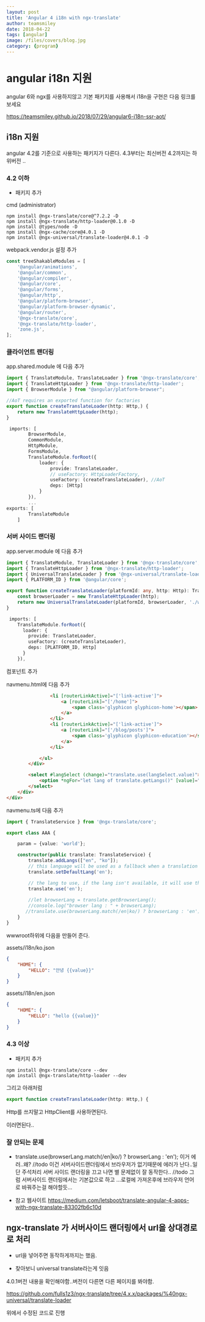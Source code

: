 ```yaml
---
layout: post
title: 'Angular 4 i18n with ngx-translate' 
author: teamsmiley 
date: 2018-04-22
tags: [angular]
image: /files/covers/blog.jpg
category: {program}
---
```


# angular i18n 지원 

angular 6와 ngx를 사용하지않고 기본 패키지를 사용해서 i18n을 구현은 다음 링크를 보세요

<https://teamsmiley.github.io/2018/07/29/angular6-i18n-ssr-aot/>

## i18n 지원 

angular 4.2를 기준으로 사용하는 패키지가 다른다. 4.3부터는 최신버전 4.2까지는 하위버전 ..

### 4.2 이하 
* 패키지 추가 

cmd (administrator)

```
npm install @ngx-translate/core@^7.2.2 -D 
npm install @ngx-translate/http-loader@0.1.0 -D
npm install @types/node -D
npm install @ngx-cache/core@4.0.1 -D
npm install @ngx-universal/translate-loader@4.0.1 -D
```

webpack.vendor.js 설정 추가 
```ts
const treeShakableModules = [
    '@angular/animations',
    '@angular/common',
    '@angular/compiler',
    '@angular/core',
    '@angular/forms',
    '@angular/http',
    '@angular/platform-browser',
    '@angular/platform-browser-dynamic',
    '@angular/router',
    '@ngx-translate/core',
    '@ngx-translate/http-loader',
    'zone.js',
];
```

### 클라이언트 랜더링

app.shared.module 에 다음 추가

```ts
import { TranslateModule, TranslateLoader } from '@ngx-translate/core';
import { TranslateHttpLoader } from '@ngx-translate/http-loader';
import { BrowserModule } from "@angular/platform-browser";

//AoT requires an exported function for factories
export function createTranslateLoader(http: Http,) {
    return new TranslateHttpLoader(http);
}

 imports: [
        BrowserModule,
        CommonModule,
        HttpModule,
        FormsModule,
        TranslateModule.forRoot({
            loader: {
                provide: TranslateLoader,
                // useFactory: HttpLoaderFactory,
                useFactory: (createTranslateLoader), //AoT
                deps: [Http]
            }
        }),
        ...
exports: [
        TranslateModule
    ]      
```

### 서버 사이드 랜더링 

app.server.module 에 다음 추가 

```ts
import { TranslateModule, TranslateLoader } from '@ngx-translate/core';
import { TranslateHttpLoader } from '@ngx-translate/http-loader';
import { UniversalTranslateLoader } from '@ngx-universal/translate-loader';
import { PLATFORM_ID } from '@angular/core';

export function createTranslateLoader(platformId: any, http: Http): TranslateLoader {
    const browserLoader = new TranslateHttpLoader(http);
    return new UniversalTranslateLoader(platformId, browserLoader, './wwwroot/assets/i18n');
}

 imports: [
    TranslateModule.forRoot({
      loader: {
        provide: TranslateLoader,
        useFactory: (createTranslateLoader),
        deps: [PLATFORM_ID, Http]
      }
    }),

```

컴포넌트 추가

navmenu.html에 다음 추가

```html
                <li [routerLinkActive]="['link-active']">
                    <a [routerLink]="['/home']">
                        <span class='glyphicon glyphicon-home'></span> {{ 'NAV.HOME' | translate }}
                    </a>
                </li>
                <li [routerLinkActive]="['link-active']">
                    <a [routerLink]="['/blog/posts']">
                        <span class='glyphicon glyphicon-education'></span> {{ 'NAV.BLOG' | translate }}
                    </a>
                </li>

            </ul>
        </div>

        <select #langSelect (change)="translate.use(langSelect.value)">
            <option *ngFor="let lang of translate.getLangs()" [value]="lang" [selected]="lang === translate.currentLang">{{ lang }}</option>
        </select>
    </div>
</div>

```
navmenu.ts에 다음 추가 
```ts
import { TranslateService } from '@ngx-translate/core';

export class AAA {

    param = {value: 'world'};

    constructor(public translate: TranslateService) {
        translate.addLangs(["en", "ko"]);
        // this language will be used as a fallback when a translation isn't found in the current language
        translate.setDefaultLang('en');

        // the lang to use, if the lang isn't available, it will use the current loader to get them
        translate.use('en');
        
        //let browserLang = translate.getBrowserLang();
        //console.log("browser lang : " + browserLang); 
       //translate.use(browserLang.match(/en|ko/) ? browserLang : 'en');
    }
}
```

wwwroot하위에 다음을 만들어 준다. 

assets/i18n/ko.json
```json
{
    "HOME": {
        "HELLO": "안녕 {{value}}"
    }
}
```
assets/i18n/en.json
```json
{
    "HOME": {
        "HELLO": "hello {{value}}"
    }
}
```

### 4.3 이상 
* 패키지 추가 

```
npm install @ngx-translate/core --dev
npm install @ngx-translate/http-loader --dev
```

그리고  아래처럼 
```ts
export function createTranslateLoader(http: Http,) {
```
Http를 쓰지말고 HttpClient를 사용하면된다.

이러면된다..

### 잘 안되는 문제 


* translate.use(browserLang.match(/en|ko/) ? browserLang : 'en'); 이거 에러..왜? //todo
이건 서버사이드랜더링에서 브라우저가 없기때문에 에러가 난다..일단 주석처리 
서버 사이드 랜더링을 끄고 나면 별 문제없이 잘 동작한다..
//todo 그럼 서버사이드 랜더링에서는 기본값으로 하고 ...로컬에 가져온후에 브라우저 언어로 바꿔주는걸 해야할듯...

* 참고 웹사이트 
<https://medium.com/letsboot/translate-angular-4-apps-with-ngx-translate-83302fb6c10d>

## ngx-translate 가 서버사이드 랜더링에서 url을 상대경로로 처리

* url을 넣어주면 동작하게까지는 했음.

* 찾아보니 universal translate라는게 잇음  

4.0.1버전 내용을 확인해야함..버전이 다른면 다른 페이지를 봐야함.

<https://github.com/fulls1z3/ngx-translate/tree/4.x.x/packages/%40ngx-universal/translate-loader>

위에서 수정된 코드로 진행



